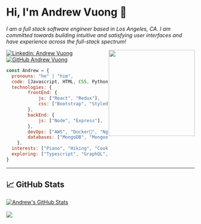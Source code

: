 # Hi, I'm Andrew Vuong 👋

<p><em>I am a full stack software engineer based in Los Angeles, CA. I am committed towards building intuitive and satisfying user interfaces and have experience across the full-stack spectrum!</em><p>
<img align='right' src="https://media.giphy.com/media/M9gbBd9nbDrOTu1Mqx/giphy.gif" width="230">


[![Linkedin: Andrew Vuong](https://img.shields.io/badge/-andrewvuong-blue?style=flat-square&logo=Linkedin&logoColor=white&link=https://www.linkedin.com/in/andrewvuong1214//)](https://www.linkedin.com/in/andrewvuong1214/)
[![GitHub Andrew Vuong](https://img.shields.io/github/followers/andrewvuong123?label=follow&style=social)](https://github.com/andrewvuong123)


```javascript
const Andrew = {
  pronouns: "he" | "him",
  code: [Javascript, HTML, CSS, Python, Java, R],
  technologies: {
        frontEnd: {
            js: ["React", "Redux"],
            css: ["Bootstrap", "Styled-Components"]
        },
        backEnd: {
            js: ["Node", "Express"],
        },
        devOps: ["AWS", "Docker🐳", "Nginx"],
        databases: ["MongoDB", "Mongoose.js", "MySQL", "Cassandra", "PostgreSQL"]
    },
  interests: ["Piano", "Hiking", "Cooking", "Weightlifting"],
  exploring: ["Typescript", "GraphQL", "Firebase"]
}
```

---
## &#x1f4c8; GitHub Stats

<a href="https://github.com/andrewvuong123/andrewvuong123">
  <img align="center" src="https://github-readme-stats.vercel.app/api?username=andrewvuong123&show_icons=true&line_height=27&count_private=true&title_color=1152ba&text_color=000&icon_color=1152ba&bg_color=ffffff" alt="Andrew's GitHub Stats" />
</a>
<br/>
<br/>
<a href="https://github.com/andrewvuong123/andrewvuong123">
  <img align="center" src="https://github-readme-stats.vercel.app/api/top-langs/?username=andrewvuong123&layout=compact&hide=java,html&title_color=1152ba&text_color=000&icon_color=1152ba&bg_color=ffffff" />
</a>
<!--
**andrewvuong123/andrewvuong123** is a ✨ _special_ ✨ repository because its `README.md` (this file) appears on your GitHub profile.
-->
